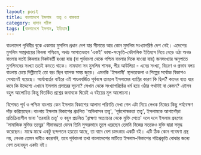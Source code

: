 ```yaml
---
layout: post
title: বাংলাদেশে ইসলাম  তত্ত্ব ও বাস্তবতা
category: হাসান শরীফ
tags: [বাংলাদেশে ইসলাম, ইতিহাস]
---
```

বাংলাদেশ পৃথিবীর বুকে একমাত্র মুসলিম প্রধান দেশ যার সীমান্তে আর কোন মুসলিম সংখ্যাগরিষ্ঠ দেশ নেই। এদেশের মুসলিম সম্প্রদায়ের কিবলা পশ্চিমে, অথচ আপাতভাবে 'একই' ভাষা-সংস্কৃতি-ভৌগলিক ইতিহাস নিয়ে বেড়ে ওঠা অখণ্ড বাংলায় যতই কিবলার নিকটবর্তী হওয়া যায় (বা পূর্ববাংলা থেকে পশ্চিম বাংলার দিকে যাওয়া যায়) জনসংখ্যার অনুপাতে মুসলিমদের সংখ্যা ততই কমতে থাকে। নামযাদা সব মুসলিম শাসক, পীর আউলিয়া - এদের সংখ্যা, বিচরণ ও প্রভাব বলয় বাংলায় চেয়ে দিল্লীতেই তো বরং ছিল ব্যাপক সময় জুড়ে। এমনকি 'ইসলামী' স্থাপত্যকলা ও শিল্পের সর্বোচ্চ বিকাশও সেখানেই হয়েছে। আর্যাবর্তের বাইরে এই পাণ্ডববর্জিত পূর্ববঙ্গে তাহলে ইসলামের ব্যাপ্তির কারণ কি ছিল? কাদের হাত ধরে কবে কি উদ্দেশ্যে এখানে ইসলাম প্রসারের সূচনা? সেখান থেকে সংখ্যাগরিষ্ঠের ধর্ম হয়ে ওঠার পথটাই বা কেমন? এইসব বহুল আলোচিত কিন্তু বিতর্কিত প্রশ্নের জবাবকে ঘিরেই এ বইয়ের মূল আলোচনা। 

বিশেষত পূর্ব ও পশ্চিম বাংলায় কেন ইসলাম বিকাশের আলাদা পরিণতি দেখা গেল এটা নিয়ে লেখক নিজের কিছু পর্যবেক্ষণ দাঁড় করিয়েছেন।বাংলায় ইসলাম বিকাশের প্রচলিত 'অভিবাসন তত্ত্ব', 'পৃষ্ঠপোষকতা তত্ত্ব', ইসলামকে আগাগোঁড়া প্রতিক্রিয়াশীল ভাবা 'তরবারি তত্ত্ব' ও বহুল প্রচলিত 'ব্রাহ্মণ্য অত্যাচার থেকে মুক্তি পেতে' দলে দলে ইসলাম গ্রহণের 'সামাজিক মুক্তির তত্ত্বের' সীমাবদ্ধতা যেমন তিনি সুন্দরভাবে তুলে ধরেছেন তেমনি নিজের মতকেও যুক্তি দ্বারা সমৃদ্ধ করেছেন। মাঝে মাঝে একটু ছন্দপতন হয়তো আছে, তা বাদে বেশ চমৎকার একটি বই। এটি ঠিক কোন গবেষণা গ্রন্থ নয়, লেখক তেমন দাবীও করেননি, তবে পূর্ববাংলা তথা বাংলাদেশের মাটিতে ইসলাম-বিকাশের গতিপ্রকৃতি বোঝার জন্যে বেশ তথ্যবহুল একটা বই।